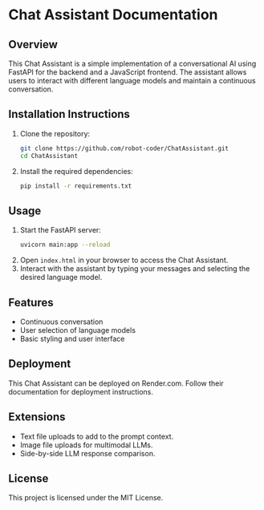 # Chat Assistant Documentation

## Overview
This Chat Assistant is a simple implementation of a conversational AI using FastAPI for the backend and a JavaScript frontend. The assistant allows users to interact with different language models and maintain a continuous conversation.

## Installation Instructions
1. Clone the repository:
   ```bash
   git clone https://github.com/robot-coder/ChatAssistant.git
   cd ChatAssistant
   ```
2. Install the required dependencies:
   ```bash
   pip install -r requirements.txt
   ```

## Usage
1. Start the FastAPI server:
   ```bash
   uvicorn main:app --reload
   ```
2. Open `index.html` in your browser to access the Chat Assistant.
3. Interact with the assistant by typing your messages and selecting the desired language model.

## Features
- Continuous conversation
- User selection of language models
- Basic styling and user interface

## Deployment
This Chat Assistant can be deployed on Render.com. Follow their documentation for deployment instructions.

## Extensions
- Text file uploads to add to the prompt context.
- Image file uploads for multimodal LLMs.
- Side-by-side LLM response comparison.

## License
This project is licensed under the MIT License.